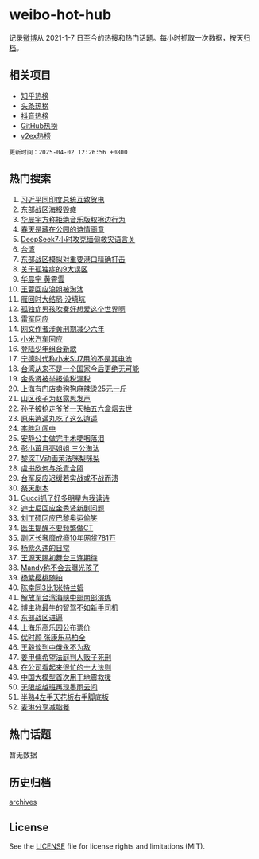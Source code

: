 # weibo-hot-hub

记录[微博](https://www.weibo.com)从 2021-1-7 日至今的热搜和热门话题。每小时抓取一次数据，按天[归档](archives)。

## 相关项目

- [知乎热榜](https://github.com/snaildev/zhihu-hot-hub)
- [头条热榜](https://github.com/snaildev/toutiao-hot-hub)
- [抖音热榜](https://github.com/snaildev/douyin-hot-hub)
- [GitHub热榜](https://github.com/snaildev/github-hot-hub)
- [v2ex热榜](https://github.com/snaildev/v2ex-hot-hub)


`更新时间：2025-04-02 12:26:56 +0800`

## 热门搜索

1. [习近平同印度总统互致贺电](https://m.weibo.cn/search?containerid=100103type%3D1%26t%3D10%26q%3D%23%E4%B9%A0%E8%BF%91%E5%B9%B3%E5%90%8C%E5%8D%B0%E5%BA%A6%E6%80%BB%E7%BB%9F%E4%BA%92%E8%87%B4%E8%B4%BA%E7%94%B5%23&stream_entry_id=51&isnewpage=1&extparam=seat%3D1%26cate%3D10103%26pos%3D0%26stream_entry_id%3D51%26filter_type%3Drealtimehot%26q%3D%2523%25E4%25B9%25A0%25E8%25BF%2591%25E5%25B9%25B3%25E5%2590%258C%25E5%258D%25B0%25E5%25BA%25A6%25E6%2580%25BB%25E7%25BB%259F%25E4%25BA%2592%25E8%2587%25B4%25E8%25B4%25BA%25E7%2594%25B5%2523%26c_type%3D51%26dgr%3D0%26display_time%3D1743568014%26pre_seqid%3D1743568014650044895881)
1. [东部战区海报毁瘫](https://m.weibo.cn/search?containerid=100103type%3D1%26t%3D10%26q%3D%23%E4%B8%9C%E9%83%A8%E6%88%98%E5%8C%BA%E6%B5%B7%E6%8A%A5%E6%AF%81%E7%98%AB%23&stream_entry_id=31&isnewpage=1&extparam=seat%3D1%26flag%3D2%26pos%3D0%26stream_entry_id%3D31%26dgr%3D0%26band_rank%3D1%26lcate%3D5001%26cate%3D5001%26filter_type%3Drealtimehot%26q%3D%2523%25E4%25B8%259C%25E9%2583%25A8%25E6%2588%2598%25E5%258C%25BA%25E6%25B5%25B7%25E6%258A%25A5%25E6%25AF%2581%25E7%2598%25AB%2523%26c_type%3D31%26realpos%3D1%26display_time%3D1743568014%26pre_seqid%3D1743568014650044895881)
1. [华晨宇方称拒绝音乐版权擦边行为](https://m.weibo.cn/search?containerid=100103type%3D1%26t%3D10%26q%3D%23%E5%8D%8E%E6%99%A8%E5%AE%87%E6%96%B9%E7%A7%B0%E6%8B%92%E7%BB%9D%E9%9F%B3%E4%B9%90%E7%89%88%E6%9D%83%E6%93%A6%E8%BE%B9%E8%A1%8C%E4%B8%BA%23&stream_entry_id=31&isnewpage=1&extparam=seat%3D1%26flag%3D1%26pos%3D1%26stream_entry_id%3D31%26dgr%3D0%26band_rank%3D2%26lcate%3D5001%26cate%3D5001%26filter_type%3Drealtimehot%26q%3D%2523%25E5%258D%258E%25E6%2599%25A8%25E5%25AE%2587%25E6%2596%25B9%25E7%25A7%25B0%25E6%258B%2592%25E7%25BB%259D%25E9%259F%25B3%25E4%25B9%2590%25E7%2589%2588%25E6%259D%2583%25E6%2593%25A6%25E8%25BE%25B9%25E8%25A1%258C%25E4%25B8%25BA%2523%26c_type%3D31%26realpos%3D2%26display_time%3D1743568014%26pre_seqid%3D1743568014650044895881)
1. [春天是藏在公园的诗情画意](https://m.weibo.cn/search?containerid=100103type%3D1%26t%3D10%26q%3D%23%E6%98%A5%E5%A4%A9%E6%98%AF%E8%97%8F%E5%9C%A8%E5%85%AC%E5%9B%AD%E7%9A%84%E8%AF%97%E6%83%85%E7%94%BB%E6%84%8F%23&stream_entry_id=31&isnewpage=1&extparam=seat%3D1%26flag%3D0%26pos%3D2%26stream_entry_id%3D31%26dgr%3D0%26band_rank%3D3%26lcate%3D5001%26cate%3D5001%26filter_type%3Drealtimehot%26q%3D%2523%25E6%2598%25A5%25E5%25A4%25A9%25E6%2598%25AF%25E8%2597%258F%25E5%259C%25A8%25E5%2585%25AC%25E5%259B%25AD%25E7%259A%2584%25E8%25AF%2597%25E6%2583%2585%25E7%2594%25BB%25E6%2584%258F%2523%26c_type%3D31%26realpos%3D3%26display_time%3D1743568014%26pre_seqid%3D1743568014650044895881)
1. [DeepSeek7小时攻克缅甸救灾语言关](https://m.weibo.cn/search?containerid=100103type%3D1%26t%3D10%26q%3D%23DeepSeek7%E5%B0%8F%E6%97%B6%E6%94%BB%E5%85%8B%E7%BC%85%E7%94%B8%E6%95%91%E7%81%BE%E8%AF%AD%E8%A8%80%E5%85%B3%23&stream_entry_id=31&isnewpage=1&extparam=seat%3D1%26flag%3D1%26pos%3D3%26stream_entry_id%3D31%26dgr%3D0%26band_rank%3D4%26lcate%3D5001%26cate%3D5001%26filter_type%3Drealtimehot%26q%3D%2523DeepSeek7%25E5%25B0%258F%25E6%2597%25B6%25E6%2594%25BB%25E5%2585%258B%25E7%25BC%2585%25E7%2594%25B8%25E6%2595%2591%25E7%2581%25BE%25E8%25AF%25AD%25E8%25A8%2580%25E5%2585%25B3%2523%26c_type%3D31%26realpos%3D4%26display_time%3D1743568014%26pre_seqid%3D1743568014650044895881)
1. [台湾](https://m.weibo.cn/search?containerid=100103type%3D1%26t%3D10%26q%3D%E5%8F%B0%E6%B9%BE&stream_entry_id=31&isnewpage=1&extparam=seat%3D1%26flag%3D0%26pos%3D4%26stream_entry_id%3D31%26dgr%3D0%26band_rank%3D5%26lcate%3D5001%26cate%3D5001%26filter_type%3Drealtimehot%26q%3D%25E5%258F%25B0%25E6%25B9%25BE%26c_type%3D31%26realpos%3D5%26display_time%3D1743568014%26pre_seqid%3D1743568014650044895881)
1. [东部战区模拟对重要港口精确打击](https://m.weibo.cn/search?containerid=100103type%3D1%26t%3D10%26q%3D%23%E4%B8%9C%E9%83%A8%E6%88%98%E5%8C%BA%E6%A8%A1%E6%8B%9F%E5%AF%B9%E9%87%8D%E8%A6%81%E6%B8%AF%E5%8F%A3%E7%B2%BE%E7%A1%AE%E6%89%93%E5%87%BB%23&stream_entry_id=31&isnewpage=1&extparam=seat%3D1%26flag%3D0%26pos%3D5%26stream_entry_id%3D31%26dgr%3D0%26band_rank%3D6%26lcate%3D5001%26cate%3D5001%26filter_type%3Drealtimehot%26q%3D%2523%25E4%25B8%259C%25E9%2583%25A8%25E6%2588%2598%25E5%258C%25BA%25E6%25A8%25A1%25E6%258B%259F%25E5%25AF%25B9%25E9%2587%258D%25E8%25A6%2581%25E6%25B8%25AF%25E5%258F%25A3%25E7%25B2%25BE%25E7%25A1%25AE%25E6%2589%2593%25E5%2587%25BB%2523%26c_type%3D31%26realpos%3D6%26display_time%3D1743568014%26pre_seqid%3D1743568014650044895881)
1. [关于孤独症的9大误区](https://m.weibo.cn/search?containerid=100103type%3D1%26t%3D10%26q%3D%23%E5%85%B3%E4%BA%8E%E5%AD%A4%E7%8B%AC%E7%97%87%E7%9A%849%E5%A4%A7%E8%AF%AF%E5%8C%BA%23&stream_entry_id=31&isnewpage=1&extparam=seat%3D1%26cate%3D5001%26pos%3D6%26is_ad_pos%3D1%26q%3D%2523%25E5%2585%25B3%25E4%25BA%258E%25E5%25AD%25A4%25E7%258B%25AC%25E7%2597%2587%25E7%259A%25849%25E5%25A4%25A7%25E8%25AF%25AF%25E5%258C%25BA%2523%26dgr%3D0%26adid%3D281828%26stream_entry_id%3D31%26filter_type%3Drealtimehot%26lcate%3D5001%26c_type%3D31%26band_rank%3D7%26display_time%3D1743568014%26pre_seqid%3D1743568014650044895881)
1. [华晨宇 黄霄雲](https://m.weibo.cn/search?containerid=100103type%3D1%26t%3D10%26q%3D%E5%8D%8E%E6%99%A8%E5%AE%87+%E9%BB%84%E9%9C%84%E9%9B%B2&stream_entry_id=31&isnewpage=1&extparam=seat%3D1%26flag%3D1%26pos%3D7%26stream_entry_id%3D31%26dgr%3D0%26band_rank%3D7%26lcate%3D5001%26cate%3D5001%26filter_type%3Drealtimehot%26q%3D%25E5%258D%258E%25E6%2599%25A8%25E5%25AE%2587%2520%25E9%25BB%2584%25E9%259C%2584%25E9%259B%25B2%26c_type%3D31%26realpos%3D7%26display_time%3D1743568014%26pre_seqid%3D1743568014650044895881)
1. [王蓉回应浪姐被淘汰](https://m.weibo.cn/search?containerid=100103type%3D1%26t%3D10%26q%3D%E7%8E%8B%E8%93%89%E5%9B%9E%E5%BA%94%E6%B5%AA%E5%A7%90%E8%A2%AB%E6%B7%98%E6%B1%B0&stream_entry_id=31&isnewpage=1&extparam=seat%3D1%26flag%3D2%26pos%3D8%26stream_entry_id%3D31%26dgr%3D0%26band_rank%3D8%26lcate%3D5001%26cate%3D5001%26filter_type%3Drealtimehot%26q%3D%25E7%258E%258B%25E8%2593%2589%25E5%259B%259E%25E5%25BA%2594%25E6%25B5%25AA%25E5%25A7%2590%25E8%25A2%25AB%25E6%25B7%2598%25E6%25B1%25B0%26c_type%3D31%26realpos%3D8%26display_time%3D1743568014%26pre_seqid%3D1743568014650044895881)
1. [雁回时大结局 没填坑](https://m.weibo.cn/search?containerid=100103type%3D1%26t%3D10%26q%3D%E9%9B%81%E5%9B%9E%E6%97%B6%E5%A4%A7%E7%BB%93%E5%B1%80+%E6%B2%A1%E5%A1%AB%E5%9D%91&stream_entry_id=31&isnewpage=1&extparam=seat%3D1%26flag%3D1%26pos%3D9%26stream_entry_id%3D31%26dgr%3D0%26band_rank%3D9%26lcate%3D5001%26cate%3D5001%26filter_type%3Drealtimehot%26q%3D%25E9%259B%2581%25E5%259B%259E%25E6%2597%25B6%25E5%25A4%25A7%25E7%25BB%2593%25E5%25B1%2580%2520%25E6%25B2%25A1%25E5%25A1%25AB%25E5%259D%2591%26c_type%3D31%26realpos%3D9%26display_time%3D1743568014%26pre_seqid%3D1743568014650044895881)
1. [孤独症男孩吹奏好想爱这个世界啊](https://m.weibo.cn/search?containerid=100103type%3D1%26t%3D10%26q%3D%23%E5%AD%A4%E7%8B%AC%E7%97%87%E7%94%B7%E5%AD%A9%E5%90%B9%E5%A5%8F%E5%A5%BD%E6%83%B3%E7%88%B1%E8%BF%99%E4%B8%AA%E4%B8%96%E7%95%8C%E5%95%8A%23&stream_entry_id=31&isnewpage=1&extparam=seat%3D1%26flag%3D0%26pos%3D10%26stream_entry_id%3D31%26dgr%3D0%26band_rank%3D10%26lcate%3D5001%26cate%3D5001%26filter_type%3Drealtimehot%26q%3D%2523%25E5%25AD%25A4%25E7%258B%25AC%25E7%2597%2587%25E7%2594%25B7%25E5%25AD%25A9%25E5%2590%25B9%25E5%25A5%258F%25E5%25A5%25BD%25E6%2583%25B3%25E7%2588%25B1%25E8%25BF%2599%25E4%25B8%25AA%25E4%25B8%2596%25E7%2595%258C%25E5%2595%258A%2523%26c_type%3D31%26realpos%3D10%26display_time%3D1743568014%26pre_seqid%3D1743568014650044895881)
1. [雷军回应](https://m.weibo.cn/search?containerid=100103type%3D1%26t%3D10%26q%3D%E9%9B%B7%E5%86%9B%E5%9B%9E%E5%BA%94&stream_entry_id=31&isnewpage=1&extparam=seat%3D1%26flag%3D2%26pos%3D11%26stream_entry_id%3D31%26dgr%3D0%26band_rank%3D11%26lcate%3D5001%26cate%3D5001%26filter_type%3Drealtimehot%26q%3D%25E9%259B%25B7%25E5%2586%259B%25E5%259B%259E%25E5%25BA%2594%26c_type%3D31%26realpos%3D11%26display_time%3D1743568014%26pre_seqid%3D1743568014650044895881)
1. [网文作者涉黄刑期减少六年](https://m.weibo.cn/search?containerid=100103type%3D1%26t%3D10%26q%3D%23%E7%BD%91%E6%96%87%E4%BD%9C%E8%80%85%E6%B6%89%E9%BB%84%E5%88%91%E6%9C%9F%E5%87%8F%E5%B0%91%E5%85%AD%E5%B9%B4%23&stream_entry_id=31&isnewpage=1&extparam=seat%3D1%26flag%3D1%26pos%3D12%26stream_entry_id%3D31%26dgr%3D0%26band_rank%3D12%26lcate%3D5001%26cate%3D5001%26filter_type%3Drealtimehot%26q%3D%2523%25E7%25BD%2591%25E6%2596%2587%25E4%25BD%259C%25E8%2580%2585%25E6%25B6%2589%25E9%25BB%2584%25E5%2588%2591%25E6%259C%259F%25E5%2587%258F%25E5%25B0%2591%25E5%2585%25AD%25E5%25B9%25B4%2523%26c_type%3D31%26realpos%3D12%26display_time%3D1743568014%26pre_seqid%3D1743568014650044895881)
1. [小米汽车回应](https://m.weibo.cn/search?containerid=100103type%3D1%26t%3D10%26q%3D%E5%B0%8F%E7%B1%B3%E6%B1%BD%E8%BD%A6%E5%9B%9E%E5%BA%94&stream_entry_id=31&isnewpage=1&extparam=seat%3D1%26flag%3D0%26pos%3D13%26stream_entry_id%3D31%26dgr%3D0%26band_rank%3D13%26lcate%3D5001%26cate%3D5001%26filter_type%3Drealtimehot%26q%3D%25E5%25B0%258F%25E7%25B1%25B3%25E6%25B1%25BD%25E8%25BD%25A6%25E5%259B%259E%25E5%25BA%2594%26c_type%3D31%26realpos%3D13%26display_time%3D1743568014%26pre_seqid%3D1743568014650044895881)
1. [登陆少年组合新歌](https://m.weibo.cn/search?containerid=100103type%3D1%26t%3D10%26q%3D%23%E7%99%BB%E9%99%86%E5%B0%91%E5%B9%B4%E7%BB%84%E5%90%88%E6%96%B0%E6%AD%8C%23&stream_entry_id=31&isnewpage=1&extparam=seat%3D1%26flag%3D1%26pos%3D14%26stream_entry_id%3D31%26dgr%3D0%26band_rank%3D14%26lcate%3D5001%26cate%3D5001%26filter_type%3Drealtimehot%26q%3D%2523%25E7%2599%25BB%25E9%2599%2586%25E5%25B0%2591%25E5%25B9%25B4%25E7%25BB%2584%25E5%2590%2588%25E6%2596%25B0%25E6%25AD%258C%2523%26c_type%3D31%26realpos%3D14%26display_time%3D1743568014%26pre_seqid%3D1743568014650044895881)
1. [宁德时代称小米SU7用的不是其电池](https://m.weibo.cn/search?containerid=100103type%3D1%26t%3D10%26q%3D%23%E5%AE%81%E5%BE%B7%E6%97%B6%E4%BB%A3%E7%A7%B0%E5%B0%8F%E7%B1%B3SU7%E7%94%A8%E7%9A%84%E4%B8%8D%E6%98%AF%E5%85%B6%E7%94%B5%E6%B1%A0%23&stream_entry_id=31&isnewpage=1&extparam=seat%3D1%26flag%3D2%26pos%3D15%26stream_entry_id%3D31%26dgr%3D0%26band_rank%3D15%26lcate%3D5001%26cate%3D5001%26filter_type%3Drealtimehot%26q%3D%2523%25E5%25AE%2581%25E5%25BE%25B7%25E6%2597%25B6%25E4%25BB%25A3%25E7%25A7%25B0%25E5%25B0%258F%25E7%25B1%25B3SU7%25E7%2594%25A8%25E7%259A%2584%25E4%25B8%258D%25E6%2598%25AF%25E5%2585%25B6%25E7%2594%25B5%25E6%25B1%25A0%2523%26c_type%3D31%26realpos%3D15%26display_time%3D1743568014%26pre_seqid%3D1743568014650044895881)
1. [台湾从来不是一个国家今后更绝无可能](https://m.weibo.cn/search?containerid=100103type%3D1%26t%3D10%26q%3D%23%E5%8F%B0%E6%B9%BE%E4%BB%8E%E6%9D%A5%E4%B8%8D%E6%98%AF%E4%B8%80%E4%B8%AA%E5%9B%BD%E5%AE%B6%E4%BB%8A%E5%90%8E%E6%9B%B4%E7%BB%9D%E6%97%A0%E5%8F%AF%E8%83%BD%23&stream_entry_id=31&isnewpage=1&extparam=seat%3D1%26flag%3D0%26pos%3D16%26stream_entry_id%3D31%26dgr%3D0%26band_rank%3D16%26lcate%3D5001%26cate%3D5001%26filter_type%3Drealtimehot%26q%3D%2523%25E5%258F%25B0%25E6%25B9%25BE%25E4%25BB%258E%25E6%259D%25A5%25E4%25B8%258D%25E6%2598%25AF%25E4%25B8%2580%25E4%25B8%25AA%25E5%259B%25BD%25E5%25AE%25B6%25E4%25BB%258A%25E5%2590%258E%25E6%259B%25B4%25E7%25BB%259D%25E6%2597%25A0%25E5%258F%25AF%25E8%2583%25BD%2523%26c_type%3D31%26realpos%3D16%26display_time%3D1743568014%26pre_seqid%3D1743568014650044895881)
1. [金秀贤被举报偷税漏税](https://m.weibo.cn/search?containerid=100103type%3D1%26t%3D10%26q%3D%23%E9%87%91%E7%A7%80%E8%B4%A4%E8%A2%AB%E4%B8%BE%E6%8A%A5%E5%81%B7%E7%A8%8E%E6%BC%8F%E7%A8%8E%23&stream_entry_id=31&isnewpage=1&extparam=seat%3D1%26flag%3D2%26pos%3D17%26stream_entry_id%3D31%26dgr%3D0%26band_rank%3D17%26lcate%3D5001%26cate%3D5001%26filter_type%3Drealtimehot%26q%3D%2523%25E9%2587%2591%25E7%25A7%2580%25E8%25B4%25A4%25E8%25A2%25AB%25E4%25B8%25BE%25E6%258A%25A5%25E5%2581%25B7%25E7%25A8%258E%25E6%25BC%258F%25E7%25A8%258E%2523%26c_type%3D31%26realpos%3D17%26display_time%3D1743568014%26pre_seqid%3D1743568014650044895881)
1. [上海有门店卖狗狗麻辣烫25元一斤](https://m.weibo.cn/search?containerid=100103type%3D1%26t%3D10%26q%3D%23%E4%B8%8A%E6%B5%B7%E6%9C%89%E9%97%A8%E5%BA%97%E5%8D%96%E7%8B%97%E7%8B%97%E9%BA%BB%E8%BE%A3%E7%83%AB25%E5%85%83%E4%B8%80%E6%96%A4%23&stream_entry_id=31&isnewpage=1&extparam=seat%3D1%26flag%3D0%26pos%3D18%26stream_entry_id%3D31%26dgr%3D0%26band_rank%3D18%26lcate%3D5001%26cate%3D5001%26filter_type%3Drealtimehot%26q%3D%2523%25E4%25B8%258A%25E6%25B5%25B7%25E6%259C%2589%25E9%2597%25A8%25E5%25BA%2597%25E5%258D%2596%25E7%258B%2597%25E7%258B%2597%25E9%25BA%25BB%25E8%25BE%25A3%25E7%2583%25AB25%25E5%2585%2583%25E4%25B8%2580%25E6%2596%25A4%2523%26c_type%3D31%26realpos%3D18%26display_time%3D1743568014%26pre_seqid%3D1743568014650044895881)
1. [山区孩子为赵露思发声](https://m.weibo.cn/search?containerid=100103type%3D1%26t%3D10%26q%3D%23%E5%B1%B1%E5%8C%BA%E5%AD%A9%E5%AD%90%E4%B8%BA%E8%B5%B5%E9%9C%B2%E6%80%9D%E5%8F%91%E5%A3%B0%23&stream_entry_id=31&isnewpage=1&extparam=seat%3D1%26flag%3D0%26pos%3D19%26stream_entry_id%3D31%26dgr%3D0%26band_rank%3D19%26lcate%3D5001%26cate%3D5001%26filter_type%3Drealtimehot%26q%3D%2523%25E5%25B1%25B1%25E5%258C%25BA%25E5%25AD%25A9%25E5%25AD%2590%25E4%25B8%25BA%25E8%25B5%25B5%25E9%259C%25B2%25E6%2580%259D%25E5%258F%2591%25E5%25A3%25B0%2523%26c_type%3D31%26realpos%3D19%26display_time%3D1743568014%26pre_seqid%3D1743568014650044895881)
1. [孙子被抢走爷爷一天抽五六盒烟去世](https://m.weibo.cn/search?containerid=100103type%3D1%26t%3D10%26q%3D%23%E5%AD%99%E5%AD%90%E8%A2%AB%E6%8A%A2%E8%B5%B0%E7%88%B7%E7%88%B7%E4%B8%80%E5%A4%A9%E6%8A%BD%E4%BA%94%E5%85%AD%E7%9B%92%E7%83%9F%E5%8E%BB%E4%B8%96%23&stream_entry_id=31&isnewpage=1&extparam=seat%3D1%26flag%3D0%26pos%3D20%26stream_entry_id%3D31%26dgr%3D0%26band_rank%3D20%26lcate%3D5001%26cate%3D5001%26filter_type%3Drealtimehot%26q%3D%2523%25E5%25AD%2599%25E5%25AD%2590%25E8%25A2%25AB%25E6%258A%25A2%25E8%25B5%25B0%25E7%2588%25B7%25E7%2588%25B7%25E4%25B8%2580%25E5%25A4%25A9%25E6%258A%25BD%25E4%25BA%2594%25E5%2585%25AD%25E7%259B%2592%25E7%2583%259F%25E5%258E%25BB%25E4%25B8%2596%2523%26c_type%3D31%26realpos%3D20%26display_time%3D1743568014%26pre_seqid%3D1743568014650044895881)
1. [原来逍遥丸吃了这么逍遥](https://m.weibo.cn/search?containerid=100103type%3D1%26t%3D10%26q%3D%E5%8E%9F%E6%9D%A5%E9%80%8D%E9%81%A5%E4%B8%B8%E5%90%83%E4%BA%86%E8%BF%99%E4%B9%88%E9%80%8D%E9%81%A5&stream_entry_id=31&isnewpage=1&extparam=seat%3D1%26flag%3D1%26pos%3D21%26stream_entry_id%3D31%26dgr%3D0%26band_rank%3D21%26lcate%3D5001%26cate%3D5001%26filter_type%3Drealtimehot%26q%3D%25E5%258E%259F%25E6%259D%25A5%25E9%2580%258D%25E9%2581%25A5%25E4%25B8%25B8%25E5%2590%2583%25E4%25BA%2586%25E8%25BF%2599%25E4%25B9%2588%25E9%2580%258D%25E9%2581%25A5%26c_type%3D31%26realpos%3D21%26display_time%3D1743568014%26pre_seqid%3D1743568014650044895881)
1. [李胜利闯中](https://m.weibo.cn/search?containerid=100103type%3D1%26t%3D10%26q%3D%23%E6%9D%8E%E8%83%9C%E5%88%A9%E9%97%AF%E4%B8%AD%23&stream_entry_id=31&isnewpage=1&extparam=seat%3D1%26flag%3D1%26pos%3D22%26stream_entry_id%3D31%26dgr%3D0%26band_rank%3D22%26lcate%3D5001%26cate%3D5001%26filter_type%3Drealtimehot%26q%3D%2523%25E6%259D%258E%25E8%2583%259C%25E5%2588%25A9%25E9%2597%25AF%25E4%25B8%25AD%2523%26c_type%3D31%26realpos%3D22%26display_time%3D1743568014%26pre_seqid%3D1743568014650044895881)
1. [安静公主做完手术哽咽落泪](https://m.weibo.cn/search?containerid=100103type%3D1%26t%3D10%26q%3D%23%E5%AE%89%E9%9D%99%E5%85%AC%E4%B8%BB%E5%81%9A%E5%AE%8C%E6%89%8B%E6%9C%AF%E5%93%BD%E5%92%BD%E8%90%BD%E6%B3%AA%23&stream_entry_id=31&isnewpage=1&extparam=seat%3D1%26flag%3D1%26pos%3D23%26stream_entry_id%3D31%26dgr%3D0%26band_rank%3D23%26lcate%3D5001%26cate%3D5001%26filter_type%3Drealtimehot%26q%3D%2523%25E5%25AE%2589%25E9%259D%2599%25E5%2585%25AC%25E4%25B8%25BB%25E5%2581%259A%25E5%25AE%258C%25E6%2589%258B%25E6%259C%25AF%25E5%2593%25BD%25E5%2592%25BD%25E8%2590%25BD%25E6%25B3%25AA%2523%26c_type%3D31%26realpos%3D23%26display_time%3D1743568014%26pre_seqid%3D1743568014650044895881)
1. [彭小苒月亮姐姐 三公淘汰](https://m.weibo.cn/search?containerid=100103type%3D1%26t%3D10%26q%3D%E5%BD%AD%E5%B0%8F%E8%8B%92%E6%9C%88%E4%BA%AE%E5%A7%90%E5%A7%90+%E4%B8%89%E5%85%AC%E6%B7%98%E6%B1%B0&stream_entry_id=31&isnewpage=1&extparam=seat%3D1%26flag%3D0%26pos%3D24%26stream_entry_id%3D31%26dgr%3D0%26band_rank%3D24%26lcate%3D5001%26cate%3D5001%26filter_type%3Drealtimehot%26q%3D%25E5%25BD%25AD%25E5%25B0%258F%25E8%258B%2592%25E6%259C%2588%25E4%25BA%25AE%25E5%25A7%2590%25E5%25A7%2590%2520%25E4%25B8%2589%25E5%2585%25AC%25E6%25B7%2598%25E6%25B1%25B0%26c_type%3D31%26realpos%3D24%26display_time%3D1743568014%26pre_seqid%3D1743568014650044895881)
1. [黎深TV动画茉法咪梨咪梨](https://m.weibo.cn/search?containerid=100103type%3D1%26t%3D10%26q%3D%E9%BB%8E%E6%B7%B1TV%E5%8A%A8%E7%94%BB%E8%8C%89%E6%B3%95%E5%92%AA%E6%A2%A8%E5%92%AA%E6%A2%A8&stream_entry_id=31&isnewpage=1&extparam=seat%3D1%26flag%3D1%26pos%3D25%26stream_entry_id%3D31%26dgr%3D0%26band_rank%3D25%26lcate%3D5001%26cate%3D5001%26filter_type%3Drealtimehot%26q%3D%25E9%25BB%258E%25E6%25B7%25B1TV%25E5%258A%25A8%25E7%2594%25BB%25E8%258C%2589%25E6%25B3%2595%25E5%2592%25AA%25E6%25A2%25A8%25E5%2592%25AA%25E6%25A2%25A8%26c_type%3D31%26realpos%3D25%26display_time%3D1743568014%26pre_seqid%3D1743568014650044895881)
1. [虞书欣何与杀青合照](https://m.weibo.cn/search?containerid=100103type%3D1%26t%3D10%26q%3D%23%E8%99%9E%E4%B9%A6%E6%AC%A3%E4%BD%95%E4%B8%8E%E6%9D%80%E9%9D%92%E5%90%88%E7%85%A7%23&stream_entry_id=31&isnewpage=1&extparam=seat%3D1%26flag%3D1%26pos%3D26%26stream_entry_id%3D31%26dgr%3D0%26band_rank%3D26%26lcate%3D5001%26cate%3D5001%26filter_type%3Drealtimehot%26q%3D%2523%25E8%2599%259E%25E4%25B9%25A6%25E6%25AC%25A3%25E4%25BD%2595%25E4%25B8%258E%25E6%259D%2580%25E9%259D%2592%25E5%2590%2588%25E7%2585%25A7%2523%26c_type%3D31%26realpos%3D26%26display_time%3D1743568014%26pre_seqid%3D1743568014650044895881)
1. [台军反应迟缓若实战或不战而溃](https://m.weibo.cn/search?containerid=100103type%3D1%26t%3D10%26q%3D%23%E5%8F%B0%E5%86%9B%E5%8F%8D%E5%BA%94%E8%BF%9F%E7%BC%93%E8%8B%A5%E5%AE%9E%E6%88%98%E6%88%96%E4%B8%8D%E6%88%98%E8%80%8C%E6%BA%83%23&stream_entry_id=31&isnewpage=1&extparam=seat%3D1%26flag%3D1%26pos%3D27%26stream_entry_id%3D31%26dgr%3D0%26band_rank%3D27%26lcate%3D5001%26cate%3D5001%26filter_type%3Drealtimehot%26q%3D%2523%25E5%258F%25B0%25E5%2586%259B%25E5%258F%258D%25E5%25BA%2594%25E8%25BF%259F%25E7%25BC%2593%25E8%258B%25A5%25E5%25AE%259E%25E6%2588%2598%25E6%2588%2596%25E4%25B8%258D%25E6%2588%2598%25E8%2580%258C%25E6%25BA%2583%2523%26c_type%3D31%26realpos%3D27%26display_time%3D1743568014%26pre_seqid%3D1743568014650044895881)
1. [祭天剧本](https://m.weibo.cn/search?containerid=100103type%3D1%26t%3D10%26q%3D%E7%A5%AD%E5%A4%A9%E5%89%A7%E6%9C%AC&stream_entry_id=31&isnewpage=1&extparam=seat%3D1%26flag%3D1%26pos%3D28%26stream_entry_id%3D31%26dgr%3D0%26band_rank%3D28%26lcate%3D5001%26cate%3D5001%26filter_type%3Drealtimehot%26q%3D%25E7%25A5%25AD%25E5%25A4%25A9%25E5%2589%25A7%25E6%259C%25AC%26c_type%3D31%26realpos%3D28%26display_time%3D1743568014%26pre_seqid%3D1743568014650044895881)
1. [Gucci抓了好多明星为我读诗](https://m.weibo.cn/search?containerid=100103type%3D1%26t%3D10%26q%3D%23Gucci%E6%8A%93%E4%BA%86%E5%A5%BD%E5%A4%9A%E6%98%8E%E6%98%9F%E4%B8%BA%E6%88%91%E8%AF%BB%E8%AF%97%23&stream_entry_id=31&isnewpage=1&extparam=seat%3D1%26flag%3D1%26pos%3D29%26stream_entry_id%3D31%26dgr%3D0%26band_rank%3D29%26lcate%3D5001%26cate%3D5001%26filter_type%3Drealtimehot%26q%3D%2523Gucci%25E6%258A%2593%25E4%25BA%2586%25E5%25A5%25BD%25E5%25A4%259A%25E6%2598%258E%25E6%2598%259F%25E4%25B8%25BA%25E6%2588%2591%25E8%25AF%25BB%25E8%25AF%2597%2523%26c_type%3D31%26realpos%3D29%26display_time%3D1743568014%26pre_seqid%3D1743568014650044895881)
1. [迪士尼回应金秀贤新剧问题](https://m.weibo.cn/search?containerid=100103type%3D1%26t%3D10%26q%3D%23%E8%BF%AA%E5%A3%AB%E5%B0%BC%E5%9B%9E%E5%BA%94%E9%87%91%E7%A7%80%E8%B4%A4%E6%96%B0%E5%89%A7%E9%97%AE%E9%A2%98%23&stream_entry_id=31&isnewpage=1&extparam=seat%3D1%26flag%3D0%26pos%3D30%26stream_entry_id%3D31%26dgr%3D0%26band_rank%3D30%26lcate%3D5001%26cate%3D5001%26filter_type%3Drealtimehot%26q%3D%2523%25E8%25BF%25AA%25E5%25A3%25AB%25E5%25B0%25BC%25E5%259B%259E%25E5%25BA%2594%25E9%2587%2591%25E7%25A7%2580%25E8%25B4%25A4%25E6%2596%25B0%25E5%2589%25A7%25E9%2597%25AE%25E9%25A2%2598%2523%26c_type%3D31%26realpos%3D30%26display_time%3D1743568014%26pre_seqid%3D1743568014650044895881)
1. [刘丁硕回应巴黎奥运偷笑](https://m.weibo.cn/search?containerid=100103type%3D1%26t%3D10%26q%3D%23%E5%88%98%E4%B8%81%E7%A1%95%E5%9B%9E%E5%BA%94%E5%B7%B4%E9%BB%8E%E5%A5%A5%E8%BF%90%E5%81%B7%E7%AC%91%23&stream_entry_id=31&isnewpage=1&extparam=seat%3D1%26flag%3D0%26pos%3D31%26stream_entry_id%3D31%26dgr%3D0%26band_rank%3D31%26lcate%3D5001%26cate%3D5001%26filter_type%3Drealtimehot%26q%3D%2523%25E5%2588%2598%25E4%25B8%2581%25E7%25A1%2595%25E5%259B%259E%25E5%25BA%2594%25E5%25B7%25B4%25E9%25BB%258E%25E5%25A5%25A5%25E8%25BF%2590%25E5%2581%25B7%25E7%25AC%2591%2523%26c_type%3D31%26realpos%3D31%26display_time%3D1743568014%26pre_seqid%3D1743568014650044895881)
1. [医生提醒不要频繁做CT](https://m.weibo.cn/search?containerid=100103type%3D1%26t%3D10%26q%3D%23%E5%8C%BB%E7%94%9F%E6%8F%90%E9%86%92%E4%B8%8D%E8%A6%81%E9%A2%91%E7%B9%81%E5%81%9ACT%23&stream_entry_id=31&isnewpage=1&extparam=seat%3D1%26flag%3D1%26pos%3D32%26stream_entry_id%3D31%26dgr%3D0%26band_rank%3D32%26lcate%3D5001%26cate%3D5001%26filter_type%3Drealtimehot%26q%3D%2523%25E5%258C%25BB%25E7%2594%259F%25E6%258F%2590%25E9%2586%2592%25E4%25B8%258D%25E8%25A6%2581%25E9%25A2%2591%25E7%25B9%2581%25E5%2581%259ACT%2523%26c_type%3D31%26realpos%3D32%26display_time%3D1743568014%26pre_seqid%3D1743568014650044895881)
1. [副区长奢靡成瘾10年网贷781万](https://m.weibo.cn/search?containerid=100103type%3D1%26t%3D10%26q%3D%23%E5%89%AF%E5%8C%BA%E9%95%BF%E5%A5%A2%E9%9D%A1%E6%88%90%E7%98%BE10%E5%B9%B4%E7%BD%91%E8%B4%B7781%E4%B8%87%23&stream_entry_id=31&isnewpage=1&extparam=seat%3D1%26flag%3D0%26pos%3D33%26stream_entry_id%3D31%26dgr%3D0%26band_rank%3D33%26lcate%3D5001%26cate%3D5001%26filter_type%3Drealtimehot%26q%3D%2523%25E5%2589%25AF%25E5%258C%25BA%25E9%2595%25BF%25E5%25A5%25A2%25E9%259D%25A1%25E6%2588%2590%25E7%2598%25BE10%25E5%25B9%25B4%25E7%25BD%2591%25E8%25B4%25B7781%25E4%25B8%2587%2523%26c_type%3D31%26realpos%3D33%26display_time%3D1743568014%26pre_seqid%3D1743568014650044895881)
1. [杨紫久违的日常](https://m.weibo.cn/search?containerid=100103type%3D1%26t%3D10%26q%3D%23%E6%9D%A8%E7%B4%AB%E4%B9%85%E8%BF%9D%E7%9A%84%E6%97%A5%E5%B8%B8%23&stream_entry_id=31&isnewpage=1&extparam=seat%3D1%26flag%3D1%26pos%3D34%26stream_entry_id%3D31%26dgr%3D0%26band_rank%3D34%26lcate%3D5001%26cate%3D5001%26filter_type%3Drealtimehot%26q%3D%2523%25E6%259D%25A8%25E7%25B4%25AB%25E4%25B9%2585%25E8%25BF%259D%25E7%259A%2584%25E6%2597%25A5%25E5%25B8%25B8%2523%26c_type%3D31%26realpos%3D34%26display_time%3D1743568014%26pre_seqid%3D1743568014650044895881)
1. [王源天赐初舞台三连期待](https://m.weibo.cn/search?containerid=100103type%3D1%26t%3D10%26q%3D%E7%8E%8B%E6%BA%90%E5%A4%A9%E8%B5%90%E5%88%9D%E8%88%9E%E5%8F%B0%E4%B8%89%E8%BF%9E%E6%9C%9F%E5%BE%85&stream_entry_id=31&isnewpage=1&extparam=seat%3D1%26flag%3D1%26pos%3D35%26stream_entry_id%3D31%26dgr%3D0%26band_rank%3D35%26lcate%3D5001%26cate%3D5001%26filter_type%3Drealtimehot%26q%3D%25E7%258E%258B%25E6%25BA%2590%25E5%25A4%25A9%25E8%25B5%2590%25E5%2588%259D%25E8%2588%259E%25E5%258F%25B0%25E4%25B8%2589%25E8%25BF%259E%25E6%259C%259F%25E5%25BE%2585%26c_type%3D31%26realpos%3D35%26display_time%3D1743568014%26pre_seqid%3D1743568014650044895881)
1. [Mandy称不会去曝光孩子](https://m.weibo.cn/search?containerid=100103type%3D1%26t%3D10%26q%3D%23Mandy%E7%A7%B0%E4%B8%8D%E4%BC%9A%E5%8E%BB%E6%9B%9D%E5%85%89%E5%AD%A9%E5%AD%90%23&stream_entry_id=31&isnewpage=1&extparam=seat%3D1%26flag%3D1%26pos%3D36%26stream_entry_id%3D31%26dgr%3D0%26band_rank%3D36%26lcate%3D5001%26cate%3D5001%26filter_type%3Drealtimehot%26q%3D%2523Mandy%25E7%25A7%25B0%25E4%25B8%258D%25E4%25BC%259A%25E5%258E%25BB%25E6%259B%259D%25E5%2585%2589%25E5%25AD%25A9%25E5%25AD%2590%2523%26c_type%3D31%26realpos%3D36%26display_time%3D1743568014%26pre_seqid%3D1743568014650044895881)
1. [杨紫樱桃随拍](https://m.weibo.cn/search?containerid=100103type%3D1%26t%3D10%26q%3D%23%E6%9D%A8%E7%B4%AB%E6%A8%B1%E6%A1%83%E9%9A%8F%E6%8B%8D%23&stream_entry_id=31&isnewpage=1&extparam=seat%3D1%26flag%3D1%26pos%3D37%26stream_entry_id%3D31%26dgr%3D0%26band_rank%3D37%26lcate%3D5001%26cate%3D5001%26filter_type%3Drealtimehot%26q%3D%2523%25E6%259D%25A8%25E7%25B4%25AB%25E6%25A8%25B1%25E6%25A1%2583%25E9%259A%258F%25E6%258B%258D%2523%26c_type%3D31%26realpos%3D37%26display_time%3D1743568014%26pre_seqid%3D1743568014650044895881)
1. [陈幸同3比1米特兰姆](https://m.weibo.cn/search?containerid=100103type%3D1%26t%3D10%26q%3D%23%E9%99%88%E5%B9%B8%E5%90%8C3%E6%AF%941%E7%B1%B3%E7%89%B9%E5%85%B0%E5%A7%86%23&stream_entry_id=31&isnewpage=1&extparam=seat%3D1%26flag%3D1%26pos%3D38%26stream_entry_id%3D31%26dgr%3D0%26band_rank%3D38%26lcate%3D5001%26cate%3D5001%26filter_type%3Drealtimehot%26q%3D%2523%25E9%2599%2588%25E5%25B9%25B8%25E5%2590%258C3%25E6%25AF%25941%25E7%25B1%25B3%25E7%2589%25B9%25E5%2585%25B0%25E5%25A7%2586%2523%26c_type%3D31%26realpos%3D38%26display_time%3D1743568014%26pre_seqid%3D1743568014650044895881)
1. [解放军台湾海峡中部南部演练](https://m.weibo.cn/search?containerid=100103type%3D1%26t%3D10%26q%3D%23%E8%A7%A3%E6%94%BE%E5%86%9B%E5%8F%B0%E6%B9%BE%E6%B5%B7%E5%B3%A1%E4%B8%AD%E9%83%A8%E5%8D%97%E9%83%A8%E6%BC%94%E7%BB%83%23&stream_entry_id=31&isnewpage=1&extparam=seat%3D1%26flag%3D0%26pos%3D39%26stream_entry_id%3D31%26dgr%3D0%26band_rank%3D39%26lcate%3D5001%26cate%3D5001%26filter_type%3Drealtimehot%26q%3D%2523%25E8%25A7%25A3%25E6%2594%25BE%25E5%2586%259B%25E5%258F%25B0%25E6%25B9%25BE%25E6%25B5%25B7%25E5%25B3%25A1%25E4%25B8%25AD%25E9%2583%25A8%25E5%258D%2597%25E9%2583%25A8%25E6%25BC%2594%25E7%25BB%2583%2523%26c_type%3D31%26realpos%3D39%26display_time%3D1743568014%26pre_seqid%3D1743568014650044895881)
1. [博主称最牛的智驾不如新手司机](https://m.weibo.cn/search?containerid=100103type%3D1%26t%3D10%26q%3D%E5%8D%9A%E4%B8%BB%E7%A7%B0%E6%9C%80%E7%89%9B%E7%9A%84%E6%99%BA%E9%A9%BE%E4%B8%8D%E5%A6%82%E6%96%B0%E6%89%8B%E5%8F%B8%E6%9C%BA&stream_entry_id=31&isnewpage=1&extparam=seat%3D1%26flag%3D1%26pos%3D40%26stream_entry_id%3D31%26dgr%3D0%26band_rank%3D40%26lcate%3D5001%26cate%3D5001%26filter_type%3Drealtimehot%26q%3D%25E5%258D%259A%25E4%25B8%25BB%25E7%25A7%25B0%25E6%259C%2580%25E7%2589%259B%25E7%259A%2584%25E6%2599%25BA%25E9%25A9%25BE%25E4%25B8%258D%25E5%25A6%2582%25E6%2596%25B0%25E6%2589%258B%25E5%258F%25B8%25E6%259C%25BA%26c_type%3D31%26realpos%3D40%26display_time%3D1743568014%26pre_seqid%3D1743568014650044895881)
1. [东部战区进逼](https://m.weibo.cn/search?containerid=100103type%3D1%26t%3D10%26q%3D%23%E4%B8%9C%E9%83%A8%E6%88%98%E5%8C%BA%E8%BF%9B%E9%80%BC%23&stream_entry_id=31&isnewpage=1&extparam=seat%3D1%26flag%3D0%26pos%3D41%26stream_entry_id%3D31%26dgr%3D0%26band_rank%3D41%26lcate%3D5001%26cate%3D5001%26filter_type%3Drealtimehot%26q%3D%2523%25E4%25B8%259C%25E9%2583%25A8%25E6%2588%2598%25E5%258C%25BA%25E8%25BF%259B%25E9%2580%25BC%2523%26c_type%3D31%26realpos%3D41%26display_time%3D1743568014%26pre_seqid%3D1743568014650044895881)
1. [上海乐高乐园公布票价](https://m.weibo.cn/search?containerid=100103type%3D1%26t%3D10%26q%3D%23%E4%B8%8A%E6%B5%B7%E4%B9%90%E9%AB%98%E4%B9%90%E5%9B%AD%E5%85%AC%E5%B8%83%E7%A5%A8%E4%BB%B7%23&stream_entry_id=31&isnewpage=1&extparam=seat%3D1%26flag%3D0%26pos%3D42%26stream_entry_id%3D31%26dgr%3D0%26band_rank%3D42%26lcate%3D5001%26cate%3D5001%26filter_type%3Drealtimehot%26q%3D%2523%25E4%25B8%258A%25E6%25B5%25B7%25E4%25B9%2590%25E9%25AB%2598%25E4%25B9%2590%25E5%259B%25AD%25E5%2585%25AC%25E5%25B8%2583%25E7%25A5%25A8%25E4%25BB%25B7%2523%26c_type%3D31%26realpos%3D42%26display_time%3D1743568014%26pre_seqid%3D1743568014650044895881)
1. [优时颜 张康乐马柏全](https://m.weibo.cn/search?containerid=100103type%3D1%26t%3D10%26q%3D%E4%BC%98%E6%97%B6%E9%A2%9C+%E5%BC%A0%E5%BA%B7%E4%B9%90%E9%A9%AC%E6%9F%8F%E5%85%A8&stream_entry_id=31&isnewpage=1&extparam=seat%3D1%26flag%3D0%26pos%3D43%26stream_entry_id%3D31%26dgr%3D0%26band_rank%3D43%26lcate%3D5001%26cate%3D5001%26filter_type%3Drealtimehot%26q%3D%25E4%25BC%2598%25E6%2597%25B6%25E9%25A2%259C%2520%25E5%25BC%25A0%25E5%25BA%25B7%25E4%25B9%2590%25E9%25A9%25AC%25E6%259F%258F%25E5%2585%25A8%26c_type%3D31%26realpos%3D43%26display_time%3D1743568014%26pre_seqid%3D1743568014650044895881)
1. [王毅谈到中俄永不为敌](https://m.weibo.cn/search?containerid=100103type%3D1%26t%3D10%26q%3D%23%E7%8E%8B%E6%AF%85%E8%B0%88%E5%88%B0%E4%B8%AD%E4%BF%84%E6%B0%B8%E4%B8%8D%E4%B8%BA%E6%95%8C%23&stream_entry_id=31&isnewpage=1&extparam=seat%3D1%26flag%3D1%26pos%3D44%26stream_entry_id%3D31%26dgr%3D0%26band_rank%3D44%26lcate%3D5001%26cate%3D5001%26filter_type%3Drealtimehot%26q%3D%2523%25E7%258E%258B%25E6%25AF%2585%25E8%25B0%2588%25E5%2588%25B0%25E4%25B8%25AD%25E4%25BF%2584%25E6%25B0%25B8%25E4%25B8%258D%25E4%25B8%25BA%25E6%2595%258C%2523%26c_type%3D31%26realpos%3D44%26display_time%3D1743568014%26pre_seqid%3D1743568014650044895881)
1. [姜甲儒希望法庭判人贩子死刑](https://m.weibo.cn/search?containerid=100103type%3D1%26t%3D10%26q%3D%23%E5%A7%9C%E7%94%B2%E5%84%92%E5%B8%8C%E6%9C%9B%E6%B3%95%E5%BA%AD%E5%88%A4%E4%BA%BA%E8%B4%A9%E5%AD%90%E6%AD%BB%E5%88%91%23&stream_entry_id=31&isnewpage=1&extparam=seat%3D1%26flag%3D1%26pos%3D45%26stream_entry_id%3D31%26dgr%3D0%26band_rank%3D45%26lcate%3D5001%26cate%3D5001%26filter_type%3Drealtimehot%26q%3D%2523%25E5%25A7%259C%25E7%2594%25B2%25E5%2584%2592%25E5%25B8%258C%25E6%259C%259B%25E6%25B3%2595%25E5%25BA%25AD%25E5%2588%25A4%25E4%25BA%25BA%25E8%25B4%25A9%25E5%25AD%2590%25E6%25AD%25BB%25E5%2588%2591%2523%26c_type%3D31%26realpos%3D45%26display_time%3D1743568014%26pre_seqid%3D1743568014650044895881)
1. [在公司看起来很忙的十大法则](https://m.weibo.cn/search?containerid=100103type%3D1%26t%3D10%26q%3D%E5%9C%A8%E5%85%AC%E5%8F%B8%E7%9C%8B%E8%B5%B7%E6%9D%A5%E5%BE%88%E5%BF%99%E7%9A%84%E5%8D%81%E5%A4%A7%E6%B3%95%E5%88%99&stream_entry_id=31&isnewpage=1&extparam=seat%3D1%26flag%3D1%26pos%3D46%26stream_entry_id%3D31%26dgr%3D0%26band_rank%3D46%26lcate%3D5001%26cate%3D5001%26filter_type%3Drealtimehot%26q%3D%25E5%259C%25A8%25E5%2585%25AC%25E5%258F%25B8%25E7%259C%258B%25E8%25B5%25B7%25E6%259D%25A5%25E5%25BE%2588%25E5%25BF%2599%25E7%259A%2584%25E5%258D%2581%25E5%25A4%25A7%25E6%25B3%2595%25E5%2588%2599%26c_type%3D31%26realpos%3D46%26display_time%3D1743568014%26pre_seqid%3D1743568014650044895881)
1. [中国大模型首次用于地震救援](https://m.weibo.cn/search?containerid=100103type%3D1%26t%3D10%26q%3D%23%E4%B8%AD%E5%9B%BD%E5%A4%A7%E6%A8%A1%E5%9E%8B%E9%A6%96%E6%AC%A1%E7%94%A8%E4%BA%8E%E5%9C%B0%E9%9C%87%E6%95%91%E6%8F%B4%23&stream_entry_id=31&isnewpage=1&extparam=seat%3D1%26flag%3D1%26pos%3D47%26stream_entry_id%3D31%26dgr%3D0%26band_rank%3D47%26lcate%3D5001%26cate%3D5001%26filter_type%3Drealtimehot%26q%3D%2523%25E4%25B8%25AD%25E5%259B%25BD%25E5%25A4%25A7%25E6%25A8%25A1%25E5%259E%258B%25E9%25A6%2596%25E6%25AC%25A1%25E7%2594%25A8%25E4%25BA%258E%25E5%259C%25B0%25E9%259C%2587%25E6%2595%2591%25E6%258F%25B4%2523%26c_type%3D31%26realpos%3D47%26display_time%3D1743568014%26pre_seqid%3D1743568014650044895881)
1. [无限超越班再现墨雨云间](https://m.weibo.cn/search?containerid=100103type%3D1%26t%3D10%26q%3D%23%E6%97%A0%E9%99%90%E8%B6%85%E8%B6%8A%E7%8F%AD%E5%86%8D%E7%8E%B0%E5%A2%A8%E9%9B%A8%E4%BA%91%E9%97%B4%23&stream_entry_id=31&isnewpage=1&extparam=seat%3D1%26flag%3D0%26pos%3D48%26stream_entry_id%3D31%26dgr%3D0%26band_rank%3D48%26lcate%3D5001%26cate%3D5001%26filter_type%3Drealtimehot%26q%3D%2523%25E6%2597%25A0%25E9%2599%2590%25E8%25B6%2585%25E8%25B6%258A%25E7%258F%25AD%25E5%2586%258D%25E7%258E%25B0%25E5%25A2%25A8%25E9%259B%25A8%25E4%25BA%2591%25E9%2597%25B4%2523%26c_type%3D31%26realpos%3D48%26display_time%3D1743568014%26pre_seqid%3D1743568014650044895881)
1. [半熟4左手天花板右手脚底板](https://m.weibo.cn/search?containerid=100103type%3D1%26t%3D10%26q%3D%E5%8D%8A%E7%86%9F4%E5%B7%A6%E6%89%8B%E5%A4%A9%E8%8A%B1%E6%9D%BF%E5%8F%B3%E6%89%8B%E8%84%9A%E5%BA%95%E6%9D%BF&stream_entry_id=31&isnewpage=1&extparam=seat%3D1%26flag%3D1%26pos%3D49%26stream_entry_id%3D31%26dgr%3D0%26band_rank%3D49%26lcate%3D5001%26cate%3D5001%26filter_type%3Drealtimehot%26q%3D%25E5%258D%258A%25E7%2586%259F4%25E5%25B7%25A6%25E6%2589%258B%25E5%25A4%25A9%25E8%258A%25B1%25E6%259D%25BF%25E5%258F%25B3%25E6%2589%258B%25E8%2584%259A%25E5%25BA%2595%25E6%259D%25BF%26c_type%3D31%26realpos%3D49%26display_time%3D1743568014%26pre_seqid%3D1743568014650044895881)
1. [麦琳分享减脂餐](https://m.weibo.cn/search?containerid=100103type%3D1%26t%3D10%26q%3D%23%E9%BA%A6%E7%90%B3%E5%88%86%E4%BA%AB%E5%87%8F%E8%84%82%E9%A4%90%23&stream_entry_id=31&isnewpage=1&extparam=seat%3D1%26flag%3D1%26pos%3D50%26stream_entry_id%3D31%26dgr%3D0%26band_rank%3D50%26lcate%3D5001%26cate%3D5001%26filter_type%3Drealtimehot%26q%3D%2523%25E9%25BA%25A6%25E7%2590%25B3%25E5%2588%2586%25E4%25BA%25AB%25E5%2587%258F%25E8%2584%2582%25E9%25A4%2590%2523%26c_type%3D31%26realpos%3D50%26display_time%3D1743568014%26pre_seqid%3D1743568014650044895881)

## 热门话题

暂无数据

## 历史归档

[archives](archives)

## License

See the [LICENSE](LICENSE) file for license rights and limitations (MIT).
